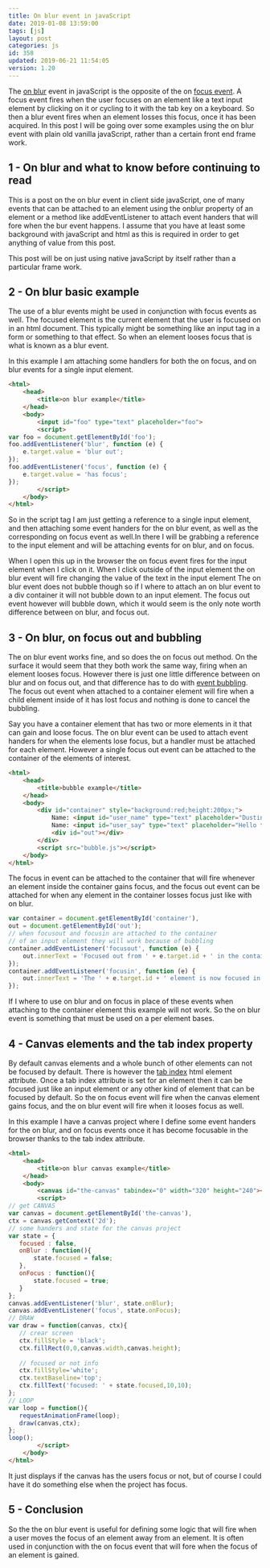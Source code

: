 ```yaml
---
title: On blur event in javaScript
date: 2019-01-08 13:59:00
tags: [js]
layout: post
categories: js
id: 358
updated: 2019-06-21 11:54:05
version: 1.20
---
```


The [on blur](https://developer.mozilla.org/en-US/docs/Web/API/GlobalEventHandlers/onblur) event in javaScript is the opposite of the on [focus event](/2019/01/05/js-onfocus/). A focus event fires when the user focuses on an element like a text input element by clicking on it or cycling to it with the tab key on a keyboard. So then a blur event fires when an element losses this focus, once it has been acquired. In this post I will be going over some examples using the on blur event with plain old vanilla javaScript, rather than a certain front end frame work.

<!-- more -->

## 1 - On blur and what to know before continuing to read

This is a post on the on blur event in client side javaScript, one of many events that can be attached to an element using the onblur property of an element or a method like addEventListener to attach event handers that will fore when the bur event happens. I assume that you have at least some background with javaScript and html as this is required in order to get anything of value from this post.

This post will be on just using native javaScript by itself rather than a particular frame work.

## 2 - On blur basic example

The use of a blur events might be used in conjunction with focus events as well. The focused element is the current element that the user is focused on in an html document. This typically might be something like an input tag in a form or something to that effect. So when an element looses focus that is what is known as a blur event.

In this example I am attaching some handlers for both the on focus, and on blur events for a single input element.

```html
<html>
    <head>
        <title>on blur example</title>
    </head>
    <body>
        <input id="foo" type="text" placeholder="foo">
        <script>
var foo = document.getElementById('foo');
foo.addEventListener('blur', function (e) {
    e.target.value = 'blur out';
});
foo.addEventListener('focus', function (e) {
    e.target.value = 'has focus';
});
        </script>
    </body>
</html>
```

So in the script tag I am just getting a reference to a single input element, and then attaching some event handers for the on blur event, as well as the corresponding on focus event as well.In there I will be grabbing a reference to the input element and will be attaching events for on blur, and on focus.

When I open this up in the browser the on focus event fires for the input element when I click on it. When I click outside of the input element the on blur event will fire changing the value of the text in the input element  The on blur event does not bubble though so if I where to attach an on blur event to a div container it will not bubble down to an input element. The focus out event however will bubble down, which it would seem is the only note worth difference between on blur, and focus out.

## 3 - On blur, on focus out and bubbling

The on blur event works fine, and so does the on focus out method. On the surface it would seem that they both work the same way, firing when an element looses focus. However there is just one little difference between on blur and on focus out, and that difference has to do with [event bubbling](https://developer.mozilla.org/en-US/docs/Learn/JavaScript/Building_blocks/Events#Event_bubbling_and_capture). The focus out event when attached to a container element will fire when a child element inside of it has lost focus and nothing is done to cancel the bubbling.

Say you have a container element that has two or more elements in it that can gain and loose focus. The on blur event can be used to attach event handers for when the elements lose focus, but a handler must be attached for each element. However a single focus out event can be attached to the container of the elements of interest.

```html
<html>
    <head>
        <title>bubble example</title>
    </head>
    <body>
        <div id="container" style="background:red;height:200px;">
            Name: <input id="user_name" type="text" placeholder="Dustin">
            Name: <input id="user_say" type="text" placeholder="Hello there">
            <div id="out"></div>
        </div>
        <script src="bubble.js"></script>
    </body>
</html>
```

The focus in event can be attached to the container that will fire whenever an element inside the container gains focus, and the focus out event can be attached for when any element in the container losses focus just like with on blur.

```js
var container = document.getElementById('container'),
out = document.getElementById('out');
// when focusout and focusin are attached to the container
// of an input element they will work because of bubbling
container.addEventListener('focusout', function (e) {
    out.innerText = 'Focused out from ' + e.target.id + ' in the container';
});
container.addEventListener('focusin', function (e) {
    out.innerText = 'The ' + e.target.id + ' element is now focused in the container.';
});
```

If I where to use on blur and on focus in place of these events when attaching to the container element this example will not work. So the on blur event is something that must be used on a per element bases.

## 4 - Canvas elements and the tab index property

By default canvas elements and a whole bunch of other elements can not be focused by default. There is however the [tab index](https://developer.mozilla.org/en-US/docs/Web/HTML/Global_attributes/tabindex) html element attribute. Once a tab index attribute is set for an element then it can be focused just like an input element or any other kind of element that can be focused by default. So the on focus event will fire when the canvas element gains focus, and the on blur event will fire when it looses focus as well.

In this example I have a canvas project where I define some event handers for the on blur, and on focus events once it has become focusable in the browser thanks to the tab index attribute.

```html
<html>
    <head>
        <title>on blur canvas example</title>
    </head>
    <body>
        <canvas id="the-canvas" tabindex="0" width="320" height="240"></canvas>
        <script>
// get CANVAS
var canvas = document.getElementById('the-canvas'),
ctx = canvas.getContext('2d');
// some handers and state for the canvas project
var state = {
   focused : false,
   onBlur : function(){
       state.focused = false;
   },
   onFocus : function(){
       state.focused = true;
   }
};
canvas.addEventListener('blur', state.onBlur);
canvas.addEventListener('focus', state.onFocus);
// DRAW
var draw = function(canvas, ctx){
   // crear screen
   ctx.fillStyle = 'black';
   ctx.fillRect(0,0,canvas.width,canvas.height);
   
   // focused or not info
   ctx.fillStyle='white';
   ctx.textBaseline='top';
   ctx.fillText('focused: ' + state.focused,10,10);
};
// LOOP
var loop = function(){
   requestAnimationFrame(loop);
   draw(canvas,ctx);
};
loop();
        </script>
    </body>
</html>
```

It just displays if the canvas has the users focus or not, but of course I could have it do something else when the project has focus.

## 5 - Conclusion

So the the on blur event is useful for defining some logic that will fire when a user moves the focus of an element away from an element. It is often used in conjunction with the on focus event that will fore when the focus of an element is gained.